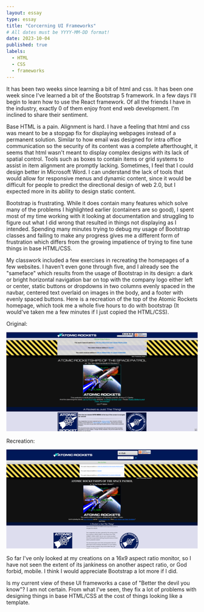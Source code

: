 ```yaml
---
layout: essay
type: essay
title: "Corcerning UI Frameworks"
# All dates must be YYYY-MM-DD format!
date: 2023-10-04
published: true
labels:
  - HTML
  - CSS
  - frameworks
---
```


<p>
  It has been two weeks since learning a bit of html and css. It has been one week since I've learned a bit of the Bootstrap 5 framework. In a few days I'll begin to learn how to use the React framework. Of all the friends I have in the industry, exactly 0 of them enjoy front end web development. I'm inclined to share their sentiment.
</p>
<p>
  Base HTML is a pain. Alignment is hard. I have a feeling that html and css was meant to be a stopgap fix for displaying webpages instead of a permanent solution. Similar to how email was designed for intra office communication so the security of its content was a complete afterthought, it seems that html wasn't meant to display complex designs with its lack of spatial control. Tools such as boxes to contain items or grid systems to assist in item alignment are promptly lacking. Sometimes, I feel that I could design better in Microsoft Word. I can understand the lack of tools that would allow for responsive menus and dynamic content, since it would be difficult for people to predict the directional design of web 2.0, but I expected more in its ability to design static content.
</p>
<p>
  Bootstrap is frustrating. While it does contain many features which solve many of the problems I highlighted earlier (containers are so good), I spent most of my time working with it looking at documentation and struggling to figure out what I did wrong that resulted in things not displaying as I intended. Spending many minutes trying to debug my usage of Bootstrap classes and failing to make any progress gives me a different form of frustration which differs from the growing impatience of trying to fine tune things in base HTML/CSS.
</p>
<p>
  My classwork included a few exercises in recreating the homepages of a few websites. I haven't even gone through five, and I already see the "sameface" which results from the usage of Bootstrap in its design: a dark or bright horizontal navigation bar on top with the company logo either left or center, static buttons or dropdowns in two columns evenly spaced in the navbar, centered text overlaid on images in the body, and a footer with evenly spaced buttons. Here is a recreation of the top of the Atomic Rockets homepage, which took me a whole five hours to do with bootstrap (It would've taken me a few minutes if I just copied the HTML/CSS).
</p>
<p>
  Original:
</p>
<div>
  <img width="1200px" src="https://github.com/JunlangChenGT/junlangchengt.github.io/blob/main/img/firefox_qbrTt5tshx.png?raw=true" alt="Atomic Rockets Homepage">
</div>
<p>
  Recreation:
</p>
<div>
    <img width="1200px" src="https://github.com/JunlangChenGT/junlangchengt.github.io/blob/main/img/firefox_FGtkR7K4BQ.png?raw=true" alt="Recreation">
</div>
<p>
  So far I've only looked at my creations on a 16x9 aspect ratio monitor, so I have not seen the extent of its jankiness on another aspect ratio, or God forbid, mobile. I think I would appreciate Bootstrap a lot more if I did.
</p>
<p>
  Is my current view of these UI frameworks a case of "Better the devil you know"? I am not certain. From what I've seen, they fix a lot of problems with designing things in base HTML/CSS at the cost of things looking like a template.
</p>





